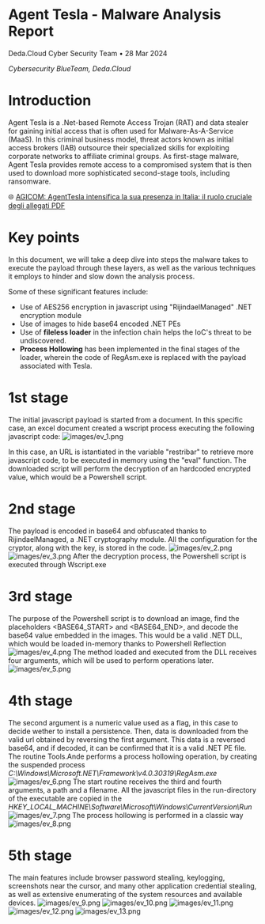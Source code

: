 # Agent Tesla - Malware Analysis Report

Deda.Cloud Cyber Security Team • 28 Mar 2024


*Cybersecurity BlueTeam, Deda.Cloud*

# **Introduction**
Agent Tesla is a .Net-based Remote Access Trojan (RAT) and data stealer for gaining initial access that is often used for Malware-As-A-Service (MaaS). In this criminal business model, threat actors known as initial access brokers (IAB) outsource their specialized skills for exploiting corporate networks to affiliate criminal groups. As first-stage malware, Agent Tesla provides remote access to a compromised system that is then used to download more sophisticated second-stage tools, including ransomware. 


🌐 [AGICOM: AgentTesla intensifica la sua presenza in Italia: il ruolo cruciale degli allegati PDF](https://cert-agid.gov.it/news/agenttesla-intensifica-la-sua-presenza-in-italia-il-ruolo-cruciale-degli-allegati-pdf/)


# **Key points**

In this document, we will take a deep dive into steps the malware takes to execute the payload through these layers, as well as the various techniques it employs to hinder and slow down the analysis process.

Some of these significant features include:

- Use of AES256 encryption in javascript using "RijindaelManaged" .NET encryption module
- Use of images to hide base64 encoded .NET PEs
- Use of **fileless loader** in the infection chain helps the IoC's threat to be undiscovered.
- **Process Hollowing** has been implemented in the final stages of the loader, wherein the code of RegAsm.exe is replaced with the payload associated with Tesla.

# **1st stage**
The initial javascript payload is started from a document. In this specific case, an excel document created a wscript process executing the following javascript code:
![images/ev_1.png](images/ev_1.png)

In this case, an URL is istantiated in the variable "restribar" to retrieve more javascript code, to be executed in memory using the "eval" function. The downloaded script will perform the decryption of an hardcoded encrypted value, which would be a Powershell script.

# **2nd stage**

The payload is encoded in base64 and obfuscated thanks to RijindaelManaged, a .NET cryptography module. All the configuration for the cryptor, along with the key, is stored in the code.
![images/ev_2.png](images/ev_2.png)
![images/ev_3.png](images/ev_3.png)
After the decryption process, the Powershell script is executed through Wscript.exe


# **3rd stage**

The purpose of the Powershell script is to download an image, find the placeholders <BASE64_START> and <BASE64_END>, and decode the base64 value embedded in the images. This would be a valid .NET DLL, which would be loaded in-memory thanks to Powershell Reflection
![images/ev_4.png](images/ev_4.png)
The method loaded and executed from the DLL receives four arguments, which will be used to perform operations later.
![images/ev_5.png](images/ev_5.png)

# **4th stage**
The second argument is a numeric value used as a flag, in this case to decide wether to install a persistence. Then, data is downloaded from the valid url obtained by reversing the first argument. This data is a reversed base64, and if decoded, it can be confirmed that it is a valid .NET PE file. The routine Tools.Ande performs a process hollowing operation, by creating the suspended process *C:\\Windows\\Microsoft.NET\\Framework\\v4.0.30319\\RegAsm.exe*
![images/ev_6.png](images/ev_6.png) 
The start routine receives the third and fourth arguments, a path and a filename. All the javascript files in the run-directory of the executable are copied in the *HKEY_LOCAL_MACHINE\Software\Microsoft\Windows\CurrentVersion\Run*
![images/ev_7.png](images/ev_7.png)
The process hollowing is performed in a classic way
![images/ev_8.png](images/ev_8.png)


# **5th stage**
The main features include browser password stealing, keylogging, screenshots near the cursor, and many other application credential stealing, as well as extensive enumerating of the system resources and available devices.
![images/ev_9.png](images/ev_9.png)
![images/ev_10.png](images/ev_10.png)
![images/ev_11.png](images/ev_11.png)
![images/ev_12.png](images/ev_12.png)
![images/ev_13.png](images/ev_13.png)

